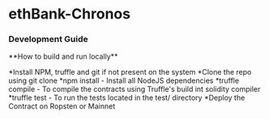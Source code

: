 # ethBank-Chronos

<h3> Development Guide </h3>
**How to build and run locally**

*Install NPM, truffle and git if not present on the system
*Clone the repo using git clone
*npm install - Install all NodeJS dependencies
*truffle compile - To compile the contracts using Truffle's build int solidity compiler
*truffle test - To run the tests located in the test/ directory
*Deploy the Contract on Ropsten or Mainnet

